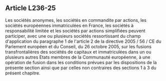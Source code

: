 Article L236-25
----
Les sociétés anonymes, les sociétés en commandite par actions, les sociétés
européennes immatriculées en France, les sociétés à responsabilité limitée et
les sociétés par actions simplifiées peuvent participer, avec une ou plusieurs
sociétés ressortissant du champ d'application du paragraphe 1 de l'article 2 de
la directive 2005 / 56 / CE du Parlement européen et du Conseil, du 26 octobre
2005, sur les fusions transfrontalières des sociétés de capitaux et
immatriculées dans un ou plusieurs autres Etats membres de la Communauté
européenne, à une opération de fusion dans les conditions prévues par les
dispositions de la présente section ainsi que par celles non contraires des
sections 1 à 3 du présent chapitre.

